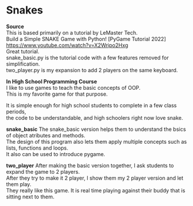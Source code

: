 # Snakes
**Source**  
This is based primarily on a tutorial by LeMaster Tech.  
Build a Simple SNAKE Game with Python! [PyGame Tutorial 2022]  
https://www.youtube.com/watch?v=X2Wripo2Hxg  
Great tutorial.  
snake_basic.py is the tutorial code with a few features removed for simplification.  
two_player.py is my expansion to add 2 players on the same keyboard.  

**In High School Programming Course**  
I like to use games to teach the basic concepts of OOP.  
This is my favorite game for that purpose.  

It is simple enough for high school students to complete in a few class periods,  
the code to be understandable, and high schoolers right now love snake.  

**snake_basic**
The snake_basic version helps them to understand the bsics of object atributes and methods.  
The design of this program also lets them apply multiple concepts such as lists, functions and loops.  
It also can be used to introduce pygame.  

**two_player**
After making the basic version together, I ask students to expand the game to 2 players.  
After they try to make it 2 player, I show them my 2 player version and let them play.  
They really like this game. It is real time playing against their buddy that is sitting next to them.  

